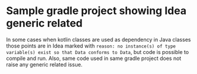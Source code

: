 # Sample gradle project showing Idea generic related 

In some cases when kotlin classes are used as dependency in Java classes those points are in Idea marked with
```reason: no instance(s) of type variable(s) exist so that Data conforms to Data```, but code is possible to compile and run.
Also, same code used in same gradle project does not raise any generic related issue.
